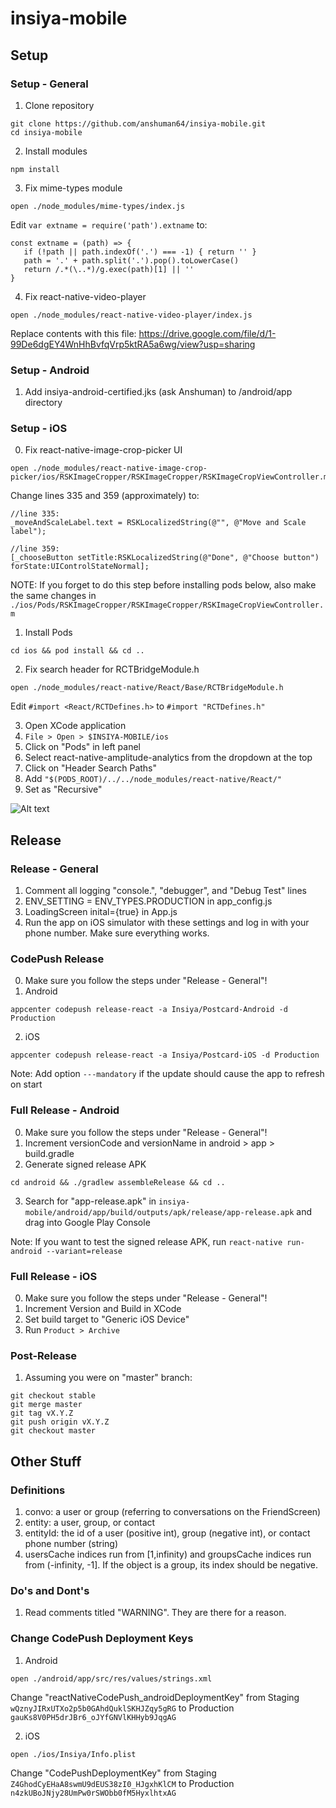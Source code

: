 # insiya-mobile

## Setup
### Setup - General
1. Clone repository
````
git clone https://github.com/anshuman64/insiya-mobile.git
cd insiya-mobile
````

2. Install modules
````
npm install
````

3. Fix mime-types module
````
open ./node_modules/mime-types/index.js
````
Edit ````var extname = require('path').extname```` to:
````
const extname = (path) => {
   if (!path || path.indexOf('.') === -1) { return '' }
   path = '.' + path.split('.').pop().toLowerCase()
   return /.*(\..*)/g.exec(path)[1] || ''
}
````

4. Fix react-native-video-player
````
open ./node_modules/react-native-video-player/index.js
````
Replace contents with this file: https://drive.google.com/file/d/1-99De6dgEY4WnHhBvfqVrp5ktRA5a6wg/view?usp=sharing

### Setup - Android
1. Add insiya-android-certified.jks (ask Anshuman) to /android/app directory

### Setup - iOS
0. Fix react-native-image-crop-picker UI
````
open ./node_modules/react-native-image-crop-picker/ios/RSKImageCropper/RSKImageCropper/RSKImageCropViewController.m
````
Change lines 335 and 359 (approximately) to:
````
//line 335:
_moveAndScaleLabel.text = RSKLocalizedString(@"", @"Move and Scale label");

//line 359:
[_chooseButton setTitle:RSKLocalizedString(@"Done", @"Choose button") forState:UIControlStateNormal];
````
NOTE: If you forget to do this step before installing pods below, also make the same changes in ````./ios/Pods/RSKImageCropper/RSKImageCropper/RSKImageCropViewController.m````

1. Install Pods
````
cd ios && pod install && cd ..
````

2. Fix search header for RCTBridgeModule.h
````
open ./node_modules/react-native/React/Base/RCTBridgeModule.h
````
Edit ````#import <React/RCTDefines.h>```` to ````#import "RCTDefines.h" ````

3. Open XCode application
4. ````File > Open > $INSIYA-MOBILE/ios````
5. Click on "Pods" in left panel
6. Select react-native-amplitude-analytics from the dropdown at the top
7. Click on "Header Search Paths"
8. Add ````"$(PODS_ROOT)/../../node_modules/react-native/React/"````
9. Set as "Recursive"

![Alt text](https://s3.amazonaws.com/insiya-public/XCode_Amplitude_Header_Config.png)


## Release
### Release - General
1. Comment all logging "console.", "debugger", and "Debug Test" lines
2. ENV_SETTING = ENV_TYPES.PRODUCTION in app_config.js
3. LoadingScreen inital={true} in App.js
4. Run the app on iOS simulator with these settings and log in with your phone number. Make sure everything works.

### CodePush Release
0. Make sure you follow the steps under "Release - General"!
1. Android
````
appcenter codepush release-react -a Insiya/Postcard-Android -d Production
````

2. iOS
````
appcenter codepush release-react -a Insiya/Postcard-iOS -d Production
````
Note: Add option ````---mandatory```` if the update should cause the app to refresh on start

### Full Release - Android
0. Make sure you follow the steps under "Release - General"!
1. Increment versionCode and versionName in android > app > build.gradle
2. Generate signed release APK
````
cd android && ./gradlew assembleRelease && cd ..
````
3. Search for "app-release.apk" in ````insiya-mobile/android/app/build/outputs/apk/release/app-release.apk```` and drag into Google Play Console

Note: If you want to test the signed release APK, run ````react-native run-android --variant=release````

### Full Release - iOS
0. Make sure you follow the steps under "Release - General"!
1. Increment Version and Build in XCode
2. Set build target to "Generic iOS Device"
3. Run ````Product > Archive````

### Post-Release
1. Assuming you were on "master" branch:
````
git checkout stable
git merge master
git tag vX.Y.Z
git push origin vX.Y.Z
git checkout master
````

## Other Stuff
### Definitions
1. convo: a user or group (referring to conversations on the FriendScreen)
2. entity: a user, group, or contact
3. entityId: the id of a user (positive int), group (negative int), or contact phone number (string)
3. usersCache indices run from [1,infinity) and groupsCache indices run from (-infinity, -1]. If the object is a group, its index should be negative.

### Do's and Dont's
1. Read comments titled "WARNING". They are there for a reason.

### Change CodePush Deployment Keys
1. Android
````
open ./android/app/src/res/values/strings.xml
````
Change "reactNativeCodePush_androidDeploymentKey" from Staging ````wQznyJIRxUTXo2p5b0GAhdQuklSKHJZqy5gRG```` to Production ````gauKs8V0PH5drJBr6_oJYfGNVlKHHyb9JqgAG````

2. iOS

````
open ./ios/Insiya/Info.plist
````
Change "CodePushDeploymentKey" from Staging ````Z4GhodCyEHaA8swmU9dEUS38zI0_HJgxhKlCM```` to Production ````n4zkUBoJNjy28UmPw0rSWObb0fM5HyxlhtxAG````
